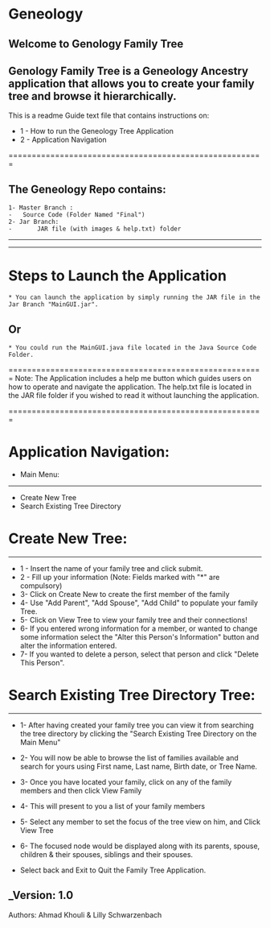# Geneology
Welcome to Genology Family Tree
-----------------------
Genology Family Tree is a Geneology Ancestry application that allows you to create your family tree and browse it hierarchically.
-----------------------------------------------------------------------------------------------------------------------
This is a readme Guide text file that contains instructions on:

* 1 - How to run the Geneology Tree Application
* 2 - Application Navigation

=======================================================

The Geneology Repo contains:
-----------------------------------

	1- Master Branch :
	-	Source Code (Folder Named "Final")
	2- Jar Branch:
	-       JAR file (with images & help.txt) folder

--------------------------------------------------
--------------------------------------------------

Steps to Launch the Application
===================================
	* You can launch the application by simply running the JAR file in the Jar Branch "MainGUI.jar".

Or
--

	* You could run the MainGUI.java file located in the Java Source Code Folder.

=======================================================
Note:
	The Application includes a help me button which guides users on how to operate and navigate the application.
	The help.txt file is located in the JAR file folder if you wished to read it without launching the application.

=======================================================

Application Navigation:
===================================

* Main Menu:
--------------
* Create New Tree
* Search Existing Tree Directory


# Create New Tree:
--------------------
* 1 - Insert the name of your family tree and click submit.
* 2 - Fill up your information (Note: Fields marked with "*" are compulsory)
* 3- Click on Create New to create the first member of the family
* 4- Use "Add Parent", "Add Spouse", "Add Child" to populate your family Tree.
* 5- Click on View Tree to view your family tree and their connections!
* 6- If you entered wrong information for a member, or wanted to change some information
   select the "Alter this Person's Information" button and alter the information entered.
* 7- If you wanted to delete a person, select that person and click "Delete This Person".

# Search Existing Tree Directory Tree:
----------------------------------------
* 1- After having created your family tree you can view it from searching the tree directory
   by clicking the "Search Existing Tree Directory on the Main Menu"
* 2- You will now be able to browse the list of families available and search for yours
   using First name, Last name, Birth date, or Tree Name.
* 3- Once you have located your family, click on any of the family members and then click View Family
* 4- This will present to you a list of your family members
* 5- Select any member to set the focus of the tree view on him, and Click View Tree
* 6- The focused node would be displayed along with its parents, spouse, children & their spouses, siblings and their spouses.


* Select back and Exit to Quit the Family Tree Application.



_Version: 1.0
-------------
Authors: Ahmad Khouli & Lilly Schwarzenbach


